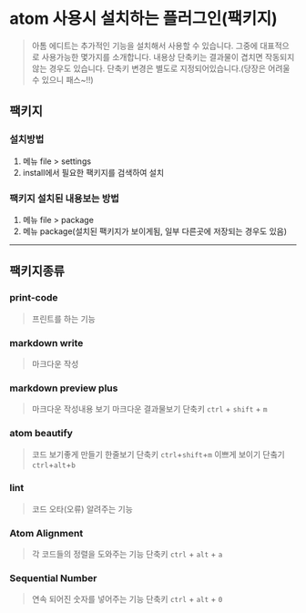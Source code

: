 # atom 사용시 설치하는 플러그인(팩키지)
> 아톰 에디트는 추가적인 기능을 설치해서 사용할 수 있습니다.
> 그중에 대표적으로 사용가능한 몇가지를 소개합니다.
> 내용상 단축키는 결과물이 겹치면 작동되지 않는 경우도 있습니다.
> 단축키 변경은 별도로 지정되어있습니다.(당장은 어려울수 있으니 패스~!!)

## 팩키지
### 설치방법
1. 메뉴 file > settings
2. install에서 필요한 팩키지를 검색하여 설치

### 팩키지 설치된 내용보는 방법
1. 메뉴 file > package
2. 메뉴 package(설치된 팩키지가 보이게됨, 일부 다른곳에 저장되는 경우도 있음)

---
## 팩키지종류
### print-code
> 프린트를 하는 기능

### markdown write
>마크다운 작성

### markdown preview plus
> 마크다운 작성내용 보기
> 마크다운 결과물보기 단축키 `ctrl` + `shift` + `m`

### atom beautify
> 코드 보기좋게 만들기
> 한줄보기 단축키 `ctrl`+`shift`+`m`
> 이쁘게 보이기 단춬기 `ctrl`+`alt`+`b`

### lint
> 코드 오타(오류) 알려주는 기능

### Atom Alignment
> 각 코드들의 정렬을 도와주는 기능
> 단축키 `ctrl` + `alt` + `a`

### Sequential Number
> 연속 되어진 숫자를 넣어주는 기능
> 단축키 `ctrl` + `alt` + `0`
